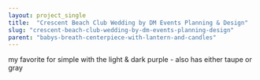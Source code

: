 ```yaml
---
layout: project_single
title:  "Crescent Beach Club Wedding by DM Events Planning & Design"
slug: "crescent-beach-club-wedding-by-dm-events-planning-design"
parent: "babys-breath-centerpiece-with-lantern-and-candles"
---
```

my favorite for simple with the light & dark purple - also has either taupe or gray